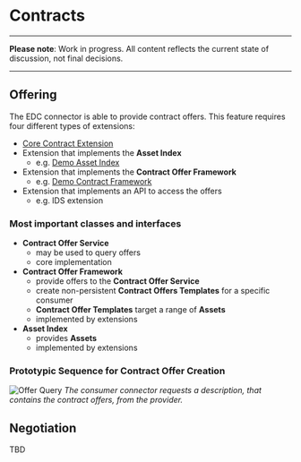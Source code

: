 # Contracts

---

**Please note**: Work in progress. All content reflects the current state of discussion, not final decisions.

---

## Offering

The EDC connector is able to provide contract offers. This feature requires four different types of extensions:

- [Core Contract Extension](../../core/contract/README.md)
- Extension that implements the **Asset Index**
    - e.g. [Demo Asset Index](../../samples/demo-asset-index/README.md)
- Extension that implements the **Contract Offer Framework**
    - e.g. [Demo Contract Framework](../../samples/demo-contract-framework/README.md)
- Extension that implements an API to access the offers
    - e.g. IDS extension

### Most important classes and interfaces

- **Contract Offer Service**
    - may be used to query offers
    - core implementation
- **Contract Offer Framework**
    - provide offers to the **Contract Offer Service**
    - create non-persistent **Contract Offers Templates** for a specific consumer
    - **Contract Offer Templates** target a range of **Assets**
    - implemented by extensions
- **Asset Index**
    - provides **Assets**
    - implemented by extensions

### Prototypic Sequence for Contract Offer Creation

![Offer Query](diagrams/offer-query.png)
*The consumer connector requests a description, that contains the contract offers, from the provider.*

## Negotiation

TBD
